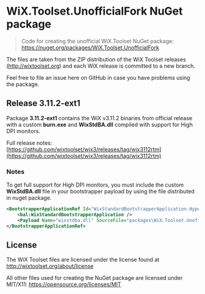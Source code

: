 # WiX.Toolset.UnofficialFork NuGet package

> Code  for creating the unofficial WiX.Toolset NuGet package: https://nuget.org/packages/WiX.Toolset.UnofficialFork

The files are taken from the ZIP distribution of the WiX Toolset releases (http://wixtoolset.org) and each WiX release is committed to a new branch.

Feel free to file an issue here on GitHub in case you have problems using the package.

## Release 3.11.2-ext1

Package **3.11.2-ext1** contains the WiX v3.11.2 binaries from official release
with a custom **burn.exe** and **WixStdBA.dll** compiled with support for
High DPI monitors.

Full release notes: [https://github.com/wixtoolset/wix3/releases/tag/wix3112rtm](https://github.com/wixtoolset/wix3/releases/tag/wix3112rtm)

### Notes

To get full support for High DPI monitors, you must include the custom **WixStdBA.dll**
file in your bootstrapper payload by using the file distributed in nuget package.

```xml
<BootstrapperApplicationRef Id="WixStandardBootstrapperApplication.HyperlinkLargeLicense">
    <bal:WixStandardBootstrapperApplication />
    <Payload Name="wixstdba.dll" SourceFile="packages\WiX.Toolset.UnofficialFork.3.11.2-ext1\tools\wix\WixStdBA.dll" />
</BootstrapperApplicationRef>
```


## License

The WiX Toolset files are licensed under the license found at http://wixtoolset.org/about/license

All other files used for creating the NuGet package are licensed under MIT/X11: https://opensource.org/licenses/MIT
